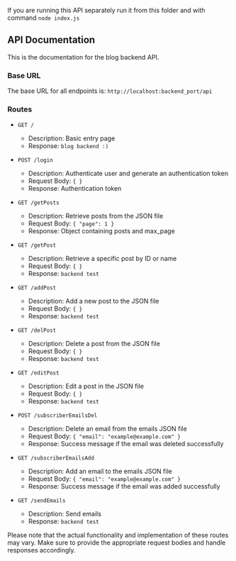 If you are running this API separately run it from this folder and with command `node index.js`

## API Documentation

This is the documentation for the blog backend API.

### Base URL
The base URL for all endpoints is: `http://localhost:backend_port/api`

### Routes

- `GET /`
  - Description: Basic entry page
  - Response: `blog backend :)`

- `POST /login`
  - Description: Authenticate user and generate an authentication token
  - Request Body: `{ }`
  - Response: Authentication token

- `GET /getPosts`
  - Description: Retrieve posts from the JSON file
  - Request Body: `{ "page": 1 }`
  - Response: Object containing posts and max_page

- `GET /getPost`
  - Description: Retrieve a specific post by ID or name
  - Request Body: `{ }`
  - Response: `backend test`

- `GET /addPost`
  - Description: Add a new post to the JSON file
  - Request Body: `{ }`
  - Response: `backend test`

- `GET /delPost`
  - Description: Delete a post from the JSON file
  - Request Body: `{ }`
  - Response: `backend test`

- `GET /editPost`
  - Description: Edit a post in the JSON file
  - Request Body: `{ }`
  - Response: `backend test`

- `POST /subscriberEmailsDel`
  - Description: Delete an email from the emails JSON file
  - Request Body: `{ "email": "example@example.com" }`
  - Response: Success message if the email was deleted successfully

- `GET /subscriberEmailsAdd`
  - Description: Add an email to the emails JSON file
  - Request Body: `{ "email": "example@example.com" }`
  - Response: Success message if the email was added successfully

- `GET /sendEmails`
  - Description: Send emails
  - Response: `backend test`

Please note that the actual functionality and implementation of these routes may vary. Make sure to provide the appropriate request bodies and handle responses accordingly.


